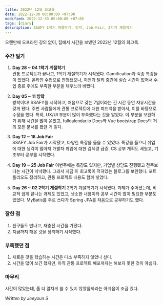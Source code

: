 ```yaml
---
title: 2022년 12월 회고록
date: 2022-12-30 00:00:00 +07:00
modified: 2022-12-30 00:00:00 +07:00
tags: [diary]
description: SSAFY 1학기 계절학기, 방학, Job-Fair, 2학기 계절학기
---
```


오랜만에 오프라인 강의 없이, 집에서 시간을 보냈던 2022년 12월의 회고록.

### 주간 일기
1. **Day 28 ~ 04 1학기 계절학기**  
    관통 프로젝트가 끝나고, 1학기 계절학기가 시작됐다. Gamification과 각종 특강들이 있었다. 온라인 수업으로 진행됐으나, 이전과 달리 중간에 실습 시간이 없어서 수업 종료 후에도 부족한 부분을 채우느라 바빴다.  

2. **Day 05 ~ 11 방학**  
    방학이다! SSAFY를 시작하고, 처음으로 갖는 7일이라는 긴 시간 동안 자유시간을 갖게 됐다. 주변 사람들에게 관통 프로젝트에 대한 피드백을 받아서, 이를 바탕으로 수정을 했다. 특히, UX/UI 부분이 많이 부족했다는 것을 알았다. 이 부분을 보완하기 위해 시간을 많이 쏟았고, fullcalendar.io Docs와 Vue bootstrap Docs의 거의 모든 문서를 봤던 거 같다.  

3. **Day 12 ~ 18 Job Fair**  
    SSAFY Job Fair가 시작됐고, 다양한 특강을 들을 수 있었다. 특강을 들으니 취업에 대한 생각이 많아져 개발자 취업에 대한 검색량 급증. CS 공부 계획도 세웠고, 기초부터 공부를 시작했다.    

4. **Day 19 ~ 25 Job Fair**
    이번주에는 특강도 있지만, 기업별 상담도 진행됐고 전주보다는 시간이 넉넉했다. 그래서 지금 이 회고록이 적혀있는 블로그를 보완했다. 포트폴리오도 정리하고, 관통 프로젝트 내용도 함께 넣었다.   

5. **Day 26 ~ 02 2학기 계절학기**
    2학기 계절학기가 시작됐다. 과제가 주어졌는데, 비교적 쉽게 끝나는 과제도 있었고, 생소한 내용이라 공부 시간이 많이 필요한 부분도 있었다. MyBatis를 주로 쓰다가 Spring JPA를 처음으로 공부하기도 했다.  

### 잘한 점
1. 친구들도 만나고, 재충전 시간을 가졌다.
2. 지금까지 해온 것을 정리하기 시작했다.

### 부족했던 점
1. 새로운 것을 학습하는 시간은 다소 부족하지 않았나 싶다.
2. 시간을 많이 쓰긴 했지만, 아직 관통 프로젝트 배포까지는 해보지 못한 것이 아쉽다.

### 마무리
시간이 많았는데, 좀 더 알차게 쓸 수 있지 않았을까라는 아쉬움이 조금 있다.

_Written by Jeeyoun S_
